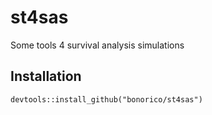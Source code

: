 # st4sas
Some tools 4 survival analysis simulations

## Installation

```
devtools::install_github("bonorico/st4sas")
```
